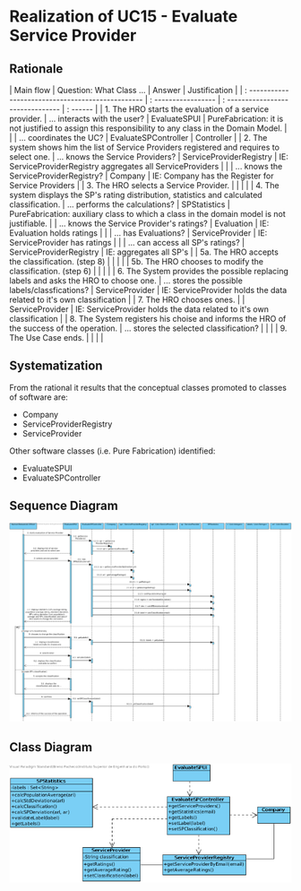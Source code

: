 # Realization of UC15 - Evaluate Service Provider

## Rationale

| Main flow                                                                                      | Question: What Class ...                       | Answer                            | Justification                                                                                        |
| : ------------------------------------------------                                             | : -----------------                            | : ------------------------------- | : ------                                                                                             |
| 1. The HRO starts the evaluation of a service provider.                                        | ... interacts with the user?                   | EvaluateSPUI                      | PureFabrication: it is not justified to assign this responsibility to any class in the Domain Model. |
|                                                                                                | ... coordinates the UC?                        | EvaluateSPController              | Controller                                                                                           |
| 2. The system shows him the list of Service Providers registered and requires to select one.   | ... knows the Service Providers?               | ServiceProviderRegistry           | IE: ServiceProviderRegistry aggregates all ServiceProviders                                          |
|                                                                                                | ... knows the ServiceProviderRegistry?         | Company                           | IE: Company has the Register for Service Providers                                                   |
| 3. The HRO selects a Service Provider.                                                         |                                                |                                   |                                                                                                      |
| 4. The system displays the SP's rating distribution, statistics and calculated classification. | ... performs the calculations?                 | SPStatistics                      | PureFabrication: auxiliary class to which a class in the domain model is not justifiable.
|                                                                                                | ... knows the Service Provider's ratings?      | Evaluation                        | IE: Evaluation holds ratings                                                                         |
|                                                                                                | ... has Evaluations?                           | ServiceProvider                   | IE: ServiceProvider has ratings                                                                      |
|                                                                                                | ... can access all SP's ratings?               | ServiceProviderRegistry           | IE: aggregates all SP's                                                                              |
| 5a. The HRO accepts the classification. (step 8)                                               |                                                |                                   |                                                                                                      |
| 5b. The HRO chooses to modify the classification. (step 6)                                     |                                                |                                   |                                                                                                      |
| 6. The System provides the possible replacing labels and asks the HRO to choose one.           | ... stores the possible labels/classfications? | ServiceProvider                   | IE: ServiceProvider holds the data related to it's own classification                                |
| 7. The HRO chooses ones.                                                                       |                                                | ServiceProvider                   | IE: ServiceProvider holds the data related to it's own classification                                |
| 8. The System registers his choise and informs the HRO of the success of the operation.        | ... stores the selected classification?        |                                   |                                                                                                      |
| 9. The Use Case ends.                                                                          |                                                |                                   |                                                                                                      |

## Systematization

From the rational it results that the conceptual classes promoted to classes of software are:

- Company
- ServiceProviderRegistry
- ServiceProvider

Other software classes (i.e. Pure Fabrication) identified:

- EvaluateSPUI
- EvaluateSPController

## Sequence Diagram

![]( SD_UC15.png)

## Class Diagram

![]( CD_UC15.png)
